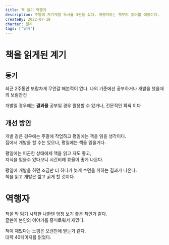 ```yaml
---
title: 책 읽기 역행자
description: 주말에 자기계발 독서를 3권을 샀다. 역행자라는 책부터 읽어볼 예정이다.
createBy: 2022-07-18
charter: 일지
tags: ["일지"]
---
```


# 책을 읽게된 계기

## 동기

최근 2주동안 보람차게 무언갈 해본적이 없다.
나의 기준에선 공부하거나 개발을 했을때의 보람찬건

개발일 경우에는 **결과물**
공부일 경우 활용할 수 있거나, 전문적인 **지식** 이다

## 개선 방안

개발 같은 경우에는 주말에 작업하고 평일에는 책을 읽을 생각이다.  
집에서 개발을 할 수는 있으나, 평일에는 책을 읽을거다.

평일에는 피곤한 상태에세 책을 읽고 자도 좋고,  
지식을 얻을수 있다보니 시간비례 효율이 좋게 나온다.

평일에 개발을 하면 조금만 더 하다가 늦게 수면을 취하는 결과가 나온다.  
책을 읽고 개발은 짧고 굵게 할 것이다.

# 역행자

책을 막 읽기 시작한 나한텐 엄청 보기 좋은 책인거 같다.  
글쓴이 본인의 이야기를 흥미로워서 재밌다.

책이 재밌다는 느낌은 오랜만에 받는거 같다.  
대략 40페이지를 읽었다.
